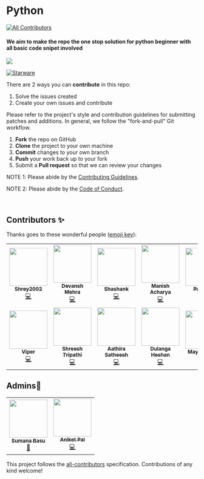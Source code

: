 # Python
<!-- ALL-CONTRIBUTORS-BADGE:START - Do not remove or modify this section -->
[![All Contributors](https://img.shields.io/badge/all_contributors-14-orange.svg?style=flat-square)](#contributors-)
<!-- ALL-CONTRIBUTORS-BADGE:END -->
<h4>We aim to make the repo the one stop solution for python beginner with all basic code snipet involved</h4>
<img src="python.jpg">

[![Starware](https://img.shields.io/badge/Starware-⭐-black?labelColor=f9b00d)](https://github.com/zepfietje/starware)
<!-- ALL-CONTRIBUTORS-BADGE:START - Do not remove or modify this section -->


There are 2 ways you can **contribute** in this repo:
1. Solve the issues created 
2. Create your own issues and contribute



Please refer to the project's style and contribution guidelines for submitting patches and additions. In general, we follow the "fork-and-pull" Git workflow.

 1. **Fork** the repo on GitHub
 2. **Clone** the project to your own machine
 3. **Commit** changes to your own branch
 4. **Push** your work back up to your fork
 5. Submit a **Pull request** so that we can review your changes

NOTE 1: Please abide by the [Contributing Guidelines](https://github.com/Webwiznitr/MilkERP/blob/master/CONTRIBUTING.md).

NOTE 2: Please abide by the [Code of Conduct](https://github.com/Webwiznitr/MilkERP/blob/master/CODE_OF_CONDUCT.md).

<br>


## Contributors ✨

Thanks goes to these wonderful people ([emoji key](https://allcontributors.org/docs/en/emoji-key)):
<!-- ALL-CONTRIBUTORS-LIST:START - Do not remove or modify this section -->
<!-- prettier-ignore-start -->
<!-- markdownlint-disable -->
<table>
  <tr>
    <td align="center"><a href="https://github.com/Shrey2002"><img src="https://avatars2.githubusercontent.com/u/72299720?v=4" width="100px;" alt=""/><br /><sub><b>Shrey2002</b></sub></a><br /><a href="https://github.com/sumana2001/python/commits?author=Shrey2002" title="Code">💻</a></td>
    <td align="center"><a href="https://github.com/DevanshMehra"><img src="https://avatars3.githubusercontent.com/u/9302877?v=4" width="100px;" alt=""/><br /><sub><b>Devansh Mehra</b></sub></a><br /><a href="https://github.com/sumana2001/python/commits?author=DevanshMehra" title="Code">💻</a></td>
    <td align="center"><a href="https://github.com/Shanky1199"><img src="https://avatars2.githubusercontent.com/u/36107693?v=4" width="100px;" alt=""/><br /><sub><b>Shashank</b></sub></a><br /><a href="https://github.com/sumana2001/python/commits?author=Shanky1199" title="Code">💻</a></td>
    <td align="center"><a href="https://github.com/manisacharya"><img src="https://avatars1.githubusercontent.com/u/22543019?v=4" width="100px;" alt=""/><br /><sub><b>Manish Acharya</b></sub></a><br /><a href="https://github.com/sumana2001/python/commits?author=manisacharya" title="Code">💻</a></td>
    <td align="center"><a href="https://github.com/prashant-241"><img src="https://avatars2.githubusercontent.com/u/68244398?v=4" width="100px;" alt=""/><br /><sub><b>Prashant</b></sub></a><br /><a href="https://github.com/sumana2001/python/commits?author=prashant-241" title="Code">💻</a></td>
    <td align="center"><a href="http://aryan-dev007.github.io"><img src="https://avatars2.githubusercontent.com/u/61882780?v=4" width="100px;" alt=""/><br /><sub><b>Aryan</b></sub></a><br /><a href="https://github.com/sumana2001/python/commits?author=Aryan-dev007" title="Code">💻</a></td>
    <td align="center"><a href="https://www.sudeshkumar.me"><img src="https://avatars3.githubusercontent.com/u/10352292?v=4" width="100px;" alt=""/><br /><sub><b>Sudesh Kumar</b></sub></a><br /><a href="https://github.com/sumana2001/python/commits?author=sudesh1611" title="Code">💻</a></td>
  </tr>
  <tr>
    <td align="center"><a href="http://q-viper.github.io"><img src="https://avatars1.githubusercontent.com/u/35986908?v=4" width="100px;" alt=""/><br /><sub><b>Viper</b></sub></a><br /><a href="https://github.com/sumana2001/python/commits?author=q-viper" title="Code">💻</a></td>
    <td align="center"><a href="https://github.com/Shreesh-T"><img src="https://avatars0.githubusercontent.com/u/53295401?v=4" width="100px;" alt=""/><br /><sub><b>Shreesh Tripathi</b></sub></a><br /><a href="https://github.com/sumana2001/python/commits?author=Shreesh-T" title="Code">💻</a></td>
    <td align="center"><a href="https://github.com/Aathira123"><img src="https://avatars2.githubusercontent.com/u/29476279?v=4" width="100px;" alt=""/><br /><sub><b>Aathira Satheesh</b></sub></a><br /><a href="https://github.com/sumana2001/python/commits?author=Aathira123" title="Code">💻</a></td>
    <td align="center"><a href="https://github.com/dulangaheshan"><img src="https://avatars0.githubusercontent.com/u/33221629?v=4" width="100px;" alt=""/><br /><sub><b>Dulanga Heshan</b></sub></a><br /><a href="https://github.com/sumana2001/python/commits?author=dulangaheshan" title="Code">💻</a></td>
    <td align="center"><a href="https://github.com/MayankDev-11"><img src="https://avatars2.githubusercontent.com/u/72435687?v=4" width="100px;" alt=""/><br /><sub><b>Mayank Rathi</b></sub></a><br /><a href="https://github.com/sumana2001/python/commits?author=MayankDev-11" title="Code">💻</a></td>
    <td align="center"><a href="https://github.com/gaurangisinha"><img src="https://avatars0.githubusercontent.com/u/56791126?v=4" width="100px;" alt=""/><br /><sub><b>Gaurangi Sinha</b></sub></a><br /><a href="https://github.com/sumana2001/python/commits?author=gaurangisinha" title="Code">💻</a></td>
    <td align="center"><a href="https://github.com/svimanet"><img src="https://avatars1.githubusercontent.com/u/10476796?v=4" width="100px;" alt=""/><br /><sub><b>Eirik</b></sub></a><br /><a href="https://github.com/sumana2001/python/commits?author=svimanet" title="Code">💻</a></td>
  </tr>
</table>

<!-- markdownlint-enable -->
<!-- prettier-ignore-end -->
<!-- ALL-CONTRIBUTORS-LIST:END -->

<!-- ALL-CONTRIBUTORS-LIST:START - Do not remove or modify this section -->
<!-- prettier-ignore-start -->
<!-- markdownlint-disable -->
## Admins💖
<table>
  <tr>
    <td align="center"><a href="http://aliferous.xyz/"><img src="https://avatars1.githubusercontent.com/u/63084088?s=400&u=bafdb12ae1a5a624a7a37334efab80a8292cca8e&v=4" width="100px;" alt=""/><br /><sub><b>Sumana Basu</b></sub></a><br /><a href="https://github.com/Webwiznitr/MilkERP/commits?author=sumana2001" title="Documentation">📖</a></td>
    <td align="center"><a href="http://aliferous.xyz/"><img src="https://avatars2.githubusercontent.com/u/67703407?v=4" width="100px;" alt=""/><br /><sub><b>Aniket Pal</b></sub></a><br /><a href="https://github.com/Webwiznitr/MilkERP/commits?author=Aniket762" title="Code">💻</a></td>
  </tr>
</table>

<!-- markdownlint-enable -->
<!-- prettier-ignore-end -->
<!-- ALL-CONTRIBUTORS-LIST:END -->

This project follows the [all-contributors](https://github.com/all-contributors/all-contributors) specification. Contributions of any kind welcome!
